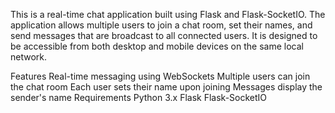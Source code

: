 This is a real-time chat application built using Flask and Flask-SocketIO. The application allows multiple users to join a chat room, set their names, and send messages that are broadcast to all connected users. It is designed to be accessible from both desktop and mobile devices on the same local network.

Features
Real-time messaging using WebSockets
Multiple users can join the chat room
Each user sets their name upon joining
Messages display the sender's name
Requirements
Python 3.x
Flask
Flask-SocketIO

